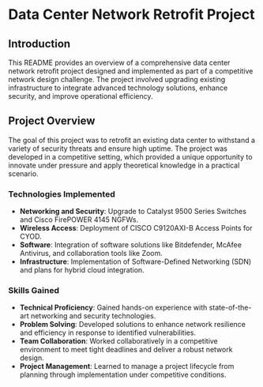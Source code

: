# Data Center Network Retrofit Project

## Introduction
This README provides an overview of a comprehensive data center network retrofit project designed and implemented as part of a competitive network design challenge. The project involved upgrading existing infrastructure to integrate advanced technology solutions, enhance security, and improve operational efficiency.

## Project Overview
The goal of this project was to retrofit an existing data center to withstand a variety of security threats and ensure high uptime. The project was developed in a competitive setting, which provided a unique opportunity to innovate under pressure and apply theoretical knowledge in a practical scenario.

### Technologies Implemented
- **Networking and Security**: Upgrade to Catalyst 9500 Series Switches and Cisco FirePOWER 4145 NGFWs.
- **Wireless Access**: Deployment of CISCO C9120AXI-B Access Points for CYOD.
- **Software**: Integration of software solutions like Bitdefender, McAfee Antivirus, and collaboration tools like Zoom.
- **Infrastructure**: Implementation of Software-Defined Networking (SDN) and plans for hybrid cloud integration.

### Skills Gained
- **Technical Proficiency**: Gained hands-on experience with state-of-the-art networking and security technologies.
- **Problem Solving**: Developed solutions to enhance network resilience and efficiency in response to identified vulnerabilities.
- **Team Collaboration**: Worked collaboratively in a competitive environment to meet tight deadlines and deliver a robust network design.
- **Project Management**: Learned to manage a project lifecycle from planning through implementation under competitive conditions.


